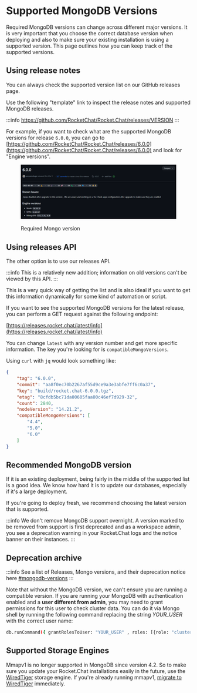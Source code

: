 # Supported MongoDB Versions

Required MongoDB versions can change across different major versions. It is very important that you choose the correct database version when deploying and also to make sure your existing installation is using a supported version. This page outlines how you can keep track of the supported versions.

## Using release notes

You can always check the supported version list on our GitHub releases page.

Use the following "template" link to inspect the release notes and supported MongoDB releases.

:::info
https://github.com/RocketChat/Rocket.Chat/releases/VERSION
:::

For example, if you want to check what are the supported MongoDB versions for release `6.0.0`, you can go to [https://github.com/RocketChat/Rocket.Chat/releases/6.0.0](https://github.com/RocketChat/Rocket.Chat/releases/6.0.0) and look for "Engine versions".

<figure><img src="/img/image (2).png" alt=""></img><figcaption><p>Required Mongo version</p></figcaption></figure>

## Using releases API

The other option is to use our releases API.

:::info
This is a relatively new addition; information on old versions can't be viewed by this API.
:::

This is a very quick way of getting the list and is also ideal if you want to get this information dynamically for some kind of automation or script.

If you want to see the supported MongoDB versions for the latest release, you can perform a GET request against the following endpoint:

[https://releases.rocket.chat/latest/info](https://releases.rocket.chat/latest/info)

You can change `latest` with any version number and get more specific information. The key you're looking for is `compatibleMongoVersions`.

Using `curl` with `jq` would look something like:

```json
{
    "tag": "6.0.0",
    "commit": "aa8f0ec70b2267af55d9ce9a3e3abfe7ff6c0a37",
    "key": "build/rocket.chat-6.0.0.tgz",
    "etag": "8cfdb5bc71da00605faa00c46ef7d929-32",
    "count": 2840,
    "nodeVersion": "14.21.2",
    "compatibleMongoVersions": [
        "4.4",
        "5.0",
        "6.0"
    ]
}
```

## Recommended MongoDB version

If it is an existing deployment, being fairly in the middle of the supported list is a good idea. We know how hard it is to update our databases, especially if it's a large deployment.

If you're going to deploy fresh, we recommend choosing the latest version that is supported.&#x20;

:::info
We don't remove MongoDB support overnight. A version marked to be removed from support is first deprecated and as a workspace admin, you see a deprecation warning in your Rocket.Chat logs and the notice banner on their instances.
:::

## Deprecation archive

:::info
See a list of Releases, Mongo versions, and their deprecation notice here [#mongodb-versions](../../../customer-center/support-center/premium-support-plans/support-prerequisites-and-version-durability.md#mongodb-versions "mention")
:::

Note that without the MongoDB version, we can't ensure you are running a compatible version. If you are running your MongoDB with authentication enabled and a **user different from admin**, you may need to grant permissions for this user to check cluster data. You can do it via Mongo shell by running the following command replacing the string _YOUR\_USER_ with the correct user name:


```bash
db.runCommand({ grantRolesToUser: "YOUR_USER" , roles: [{role: "clusterMonitor", db: "admin"}]})
```


## Supported Storage Engines

Mmapv1 is no longer supported in MongoDB since version 4.2. So to make sure you update your Rocket.Chat installations easily in the future, use the [WiredTiger](https://docs.mongodb.com/manual/core/wiredtiger/) storage engine. If you're already running mmapv1, [migrate to WiredTiger](migrate-from-mmap-to-wiredtiger-storage-engine.md) immediately.
